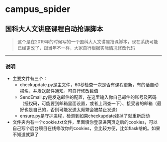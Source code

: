 # campus_spider
## 国科大人文讲座课程自动抢课脚本
> 这个是在2019年的时候写的一个国科大人文讲座抢课脚本，现在系统可能已经更改了，跟当年不一样，大家自行根据实际情况修改代码

----
### 说明
+ 主要文件有三个：
   + checkupdate.py是主文件，60秒检查一次是否有课程更新，有的话自动报名，并发送邮件通知。可自行修改数值
   + SendEmail.py是发送邮件的配置，在这里输入你自己邮件的账号及密码（授权码，可能要到邮箱里面设置，或者上网查一下）、接受者的邮箱（最好也是自己的，否则可能发送太频繁会被禁止发送）
   + ensure.py是守护进程，检测到如果checkupdate挂掉了就重新启动
+ 文件夹内有一个cookie.txt文件，里面填你登录进网页之后的cookies，可以自己写个后台项目在线修改你的cookies，会比较方便，比如flask啥的。如果不知道就算了
